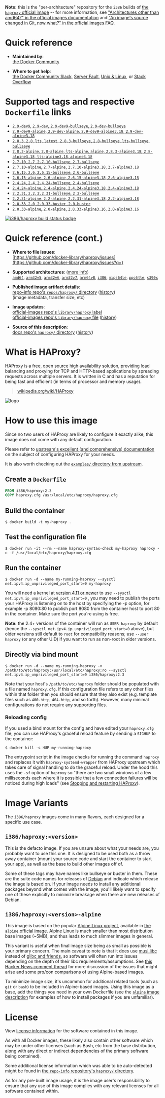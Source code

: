 <!--

********************************************************************************

WARNING:

    DO NOT EDIT "haproxy/README.md"

    IT IS AUTO-GENERATED

    (from the other files in "haproxy/" combined with a set of templates)

********************************************************************************

-->

**Note:** this is the "per-architecture" repository for the `i386` builds of [the `haproxy` official image](https://hub.docker.com/_/haproxy) -- for more information, see ["Architectures other than amd64?" in the official images documentation](https://github.com/docker-library/official-images#architectures-other-than-amd64) and ["An image's source changed in Git, now what?" in the official images FAQ](https://github.com/docker-library/faq#an-images-source-changed-in-git-now-what).

# Quick reference

-	**Maintained by**:  
	[the Docker Community](https://github.com/docker-library/haproxy)

-	**Where to get help**:  
	[the Docker Community Slack](https://dockr.ly/comm-slack), [Server Fault](https://serverfault.com/help/on-topic), [Unix & Linux](https://unix.stackexchange.com/help/on-topic), or [Stack Overflow](https://stackoverflow.com/help/on-topic)

# Supported tags and respective `Dockerfile` links

-	[`2.9-dev9`, `2.9-dev`, `2.9-dev9-bullseye`, `2.9-dev-bullseye`](https://github.com/docker-library/haproxy/blob/a86b78650d7054ebd03deb668c299c8cf5e14f3b/2.9/Dockerfile)
-	[`2.9-dev9-alpine`, `2.9-dev-alpine`, `2.9-dev9-alpine3.18`, `2.9-dev-alpine3.18`](https://github.com/docker-library/haproxy/blob/a86b78650d7054ebd03deb668c299c8cf5e14f3b/2.9/alpine/Dockerfile)
-	[`2.8.3`, `2.8`, `lts`, `latest`, `2.8.3-bullseye`, `2.8-bullseye`, `lts-bullseye`, `bullseye`](https://github.com/docker-library/haproxy/blob/97bab51de2c27f86ce61bf5ef3f605997a7b98a6/2.8/Dockerfile)
-	[`2.8.3-alpine`, `2.8-alpine`, `lts-alpine`, `alpine`, `2.8.3-alpine3.18`, `2.8-alpine3.18`, `lts-alpine3.18`, `alpine3.18`](https://github.com/docker-library/haproxy/blob/97bab51de2c27f86ce61bf5ef3f605997a7b98a6/2.8/alpine/Dockerfile)
-	[`2.7.10`, `2.7`, `2.7.10-bullseye`, `2.7-bullseye`](https://github.com/docker-library/haproxy/blob/6ac34139426d79e07ec76ff9a8b9948dc85e34b3/2.7/Dockerfile)
-	[`2.7.10-alpine`, `2.7-alpine`, `2.7.10-alpine3.18`, `2.7-alpine3.18`](https://github.com/docker-library/haproxy/blob/6ac34139426d79e07ec76ff9a8b9948dc85e34b3/2.7/alpine/Dockerfile)
-	[`2.6.15`, `2.6`, `2.6.15-bullseye`, `2.6-bullseye`](https://github.com/docker-library/haproxy/blob/fc50ce81390257a9702f3ea74237a73c658a1789/2.6/Dockerfile)
-	[`2.6.15-alpine`, `2.6-alpine`, `2.6.15-alpine3.18`, `2.6-alpine3.18`](https://github.com/docker-library/haproxy/blob/fc50ce81390257a9702f3ea74237a73c658a1789/2.6/alpine/Dockerfile)
-	[`2.4.24`, `2.4`, `2.4.24-bullseye`, `2.4-bullseye`](https://github.com/docker-library/haproxy/blob/4c041fe042121e9f30046440f12cf0d2747a5061/2.4/Dockerfile)
-	[`2.4.24-alpine`, `2.4-alpine`, `2.4.24-alpine3.18`, `2.4-alpine3.18`](https://github.com/docker-library/haproxy/blob/4c041fe042121e9f30046440f12cf0d2747a5061/2.4/alpine/Dockerfile)
-	[`2.2.31`, `2.2`, `2.2.31-bullseye`, `2.2-bullseye`](https://github.com/docker-library/haproxy/blob/ad34487167b0bb727cb56000f26d8ea37449c590/2.2/Dockerfile)
-	[`2.2.31-alpine`, `2.2-alpine`, `2.2.31-alpine3.18`, `2.2-alpine3.18`](https://github.com/docker-library/haproxy/blob/ad34487167b0bb727cb56000f26d8ea37449c590/2.2/alpine/Dockerfile)
-	[`2.0.33`, `2.0`, `2.0.33-buster`, `2.0-buster`](https://github.com/docker-library/haproxy/blob/9c85db58f62beefbcbc4fabc5697ddaeb9ff3ff2/2.0/Dockerfile)
-	[`2.0.33-alpine`, `2.0-alpine`, `2.0.33-alpine3.16`, `2.0-alpine3.16`](https://github.com/docker-library/haproxy/blob/9c85db58f62beefbcbc4fabc5697ddaeb9ff3ff2/2.0/alpine/Dockerfile)

[![i386/haproxy build status badge](https://img.shields.io/jenkins/s/https/doi-janky.infosiftr.net/job/multiarch/job/i386/job/haproxy.svg?label=i386/haproxy%20%20build%20job)](https://doi-janky.infosiftr.net/job/multiarch/job/i386/job/haproxy/)

# Quick reference (cont.)

-	**Where to file issues**:  
	[https://github.com/docker-library/haproxy/issues](https://github.com/docker-library/haproxy/issues?q=)

-	**Supported architectures**: ([more info](https://github.com/docker-library/official-images#architectures-other-than-amd64))  
	[`amd64`](https://hub.docker.com/r/amd64/haproxy/), [`arm32v5`](https://hub.docker.com/r/arm32v5/haproxy/), [`arm32v6`](https://hub.docker.com/r/arm32v6/haproxy/), [`arm32v7`](https://hub.docker.com/r/arm32v7/haproxy/), [`arm64v8`](https://hub.docker.com/r/arm64v8/haproxy/), [`i386`](https://hub.docker.com/r/i386/haproxy/), [`mips64le`](https://hub.docker.com/r/mips64le/haproxy/), [`ppc64le`](https://hub.docker.com/r/ppc64le/haproxy/), [`s390x`](https://hub.docker.com/r/s390x/haproxy/)

-	**Published image artifact details**:  
	[repo-info repo's `repos/haproxy/` directory](https://github.com/docker-library/repo-info/blob/master/repos/haproxy) ([history](https://github.com/docker-library/repo-info/commits/master/repos/haproxy))  
	(image metadata, transfer size, etc)

-	**Image updates**:  
	[official-images repo's `library/haproxy` label](https://github.com/docker-library/official-images/issues?q=label%3Alibrary%2Fhaproxy)  
	[official-images repo's `library/haproxy` file](https://github.com/docker-library/official-images/blob/master/library/haproxy) ([history](https://github.com/docker-library/official-images/commits/master/library/haproxy))

-	**Source of this description**:  
	[docs repo's `haproxy/` directory](https://github.com/docker-library/docs/tree/master/haproxy) ([history](https://github.com/docker-library/docs/commits/master/haproxy))

# What is HAProxy?

HAProxy is a free, open source high availability solution, providing load balancing and proxying for TCP and HTTP-based applications by spreading requests across multiple servers. It is written in C and has a reputation for being fast and efficient (in terms of processor and memory usage).

> [wikipedia.org/wiki/HAProxy](https://en.wikipedia.org/wiki/HAProxy)

![logo](https://raw.githubusercontent.com/docker-library/docs/4da3e2446a4c257c3a32faac6256bee81f770316/haproxy/logo.png)

# How to use this image

Since no two users of HAProxy are likely to configure it exactly alike, this image does not come with any default configuration.

Please refer to [upstream's excellent (and comprehensive) documentation](https://docs.haproxy.org/) on the subject of configuring HAProxy for your needs.

It is also worth checking out the [`examples/` directory from upstream](http://git.haproxy.org/?p=haproxy-2.3.git;a=tree;f=examples).

## Create a `Dockerfile`

```dockerfile
FROM i386/haproxy:2.3
COPY haproxy.cfg /usr/local/etc/haproxy/haproxy.cfg
```

## Build the container

```console
$ docker build -t my-haproxy .
```

## Test the configuration file

```console
$ docker run -it --rm --name haproxy-syntax-check my-haproxy haproxy -c -f /usr/local/etc/haproxy/haproxy.cfg
```

## Run the container

```console
$ docker run -d --name my-running-haproxy --sysctl net.ipv4.ip_unprivileged_port_start=0 my-haproxy
```

You will need a kernel at [version 4.11 or newer](https://github.com/moby/moby/issues/8460#issuecomment-312459310) to use `--sysctl net.ipv4.ip_unprivileged_port_start=0` , you may need to publish the ports your HAProxy is listening on to the host by specifying the -p option, for example -p 8080:80 to publish port 8080 from the container host to port 80 in the container. Make sure the port you're using is free.

**Note:** the 2.4+ versions of the container will run as `USER haproxy` by default (hence the `--sysctl net.ipv4.ip_unprivileged_port_start=0` above), but older versions still default to `root` for compatibility reasons; use `--user haproxy` (or any other UID) if you want to run as non-root in older versions.

## Directly via bind mount

```console
$ docker run -d --name my-running-haproxy -v /path/to/etc/haproxy:/usr/local/etc/haproxy:ro --sysctl net.ipv4.ip_unprivileged_port_start=0 i386/haproxy:2.3
```

Note that your host's `/path/to/etc/haproxy` folder should be populated with a file named `haproxy.cfg`. If this configuration file refers to any other files within that folder then you should ensure that they also exist (e.g. template files such as `400.http`, `404.http`, and so forth). However, many minimal configurations do not require any supporting files.

### Reloading config

If you used a bind mount for the config and have edited your `haproxy.cfg` file, you can use HAProxy's graceful reload feature by sending a `SIGHUP` to the container:

```console
$ docker kill -s HUP my-running-haproxy
```

The entrypoint script in the image checks for running the command `haproxy` and replaces it with `haproxy-systemd-wrapper` from HAProxy upstream which takes care of signal handling to do the graceful reload. Under the hood this uses the `-sf` option of `haproxy` so "there are two small windows of a few milliseconds each where it is possible that a few connection failures will be noticed during high loads" (see [Stopping and restarting HAProxy](http://www.haproxy.org/download/2.3/doc/management.txt)).

# Image Variants

The `i386/haproxy` images come in many flavors, each designed for a specific use case.

## `i386/haproxy:<version>`

This is the defacto image. If you are unsure about what your needs are, you probably want to use this one. It is designed to be used both as a throw away container (mount your source code and start the container to start your app), as well as the base to build other images off of.

Some of these tags may have names like bullseye or buster in them. These are the suite code names for releases of [Debian](https://wiki.debian.org/DebianReleases) and indicate which release the image is based on. If your image needs to install any additional packages beyond what comes with the image, you'll likely want to specify one of these explicitly to minimize breakage when there are new releases of Debian.

## `i386/haproxy:<version>-alpine`

This image is based on the popular [Alpine Linux project](https://alpinelinux.org), available in [the `alpine` official image](https://hub.docker.com/_/alpine). Alpine Linux is much smaller than most distribution base images (~5MB), and thus leads to much slimmer images in general.

This variant is useful when final image size being as small as possible is your primary concern. The main caveat to note is that it does use [musl libc](https://musl.libc.org) instead of [glibc and friends](https://www.etalabs.net/compare_libcs.html), so software will often run into issues depending on the depth of their libc requirements/assumptions. See [this Hacker News comment thread](https://news.ycombinator.com/item?id=10782897) for more discussion of the issues that might arise and some pro/con comparisons of using Alpine-based images.

To minimize image size, it's uncommon for additional related tools (such as `git` or `bash`) to be included in Alpine-based images. Using this image as a base, add the things you need in your own Dockerfile (see the [`alpine` image description](https://hub.docker.com/_/alpine/) for examples of how to install packages if you are unfamiliar).

# License

View [license information](http://www.haproxy.org/download/1.5/doc/LICENSE) for the software contained in this image.

As with all Docker images, these likely also contain other software which may be under other licenses (such as Bash, etc from the base distribution, along with any direct or indirect dependencies of the primary software being contained).

Some additional license information which was able to be auto-detected might be found in [the `repo-info` repository's `haproxy/` directory](https://github.com/docker-library/repo-info/tree/master/repos/haproxy).

As for any pre-built image usage, it is the image user's responsibility to ensure that any use of this image complies with any relevant licenses for all software contained within.

